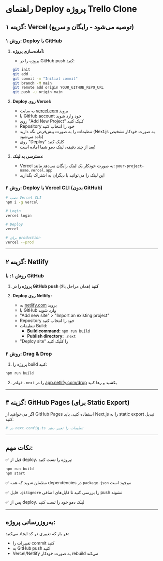 # راهنمای Deploy پروژه Trello Clone

## گزینه ۱: Vercel (توصیه می‌شود - رایگان و سریع)

### روش ۱: Deploy با GitHub

1. **آماده‌سازی پروژه:**
   - پروژه را در GitHub push کنید:
   ```bash
   git init
   git add .
   git commit -m "Initial commit"
   git branch -M main
   git remote add origin YOUR_GITHUB_REPO_URL
   git push -u origin main
   ```

2. **Deploy روی Vercel:**
   - به سایت [vercel.com](https://vercel.com) بروید
   - با GitHub account خود وارد شوید
   - روی "Add New Project" کلیک کنید
   - Repository خود را انتخاب کنید
   - تنظیمات را به صورت پیش‌فرض نگه دارید (Next.js به صورت خودکار تشخیص داده می‌شود)
   - روی "Deploy" کلیک کنید
   - بعد از چند دقیقه، لینک دمو شما آماده است!

3. **دسترسی به لینک:**
   - Vercel به صورت خودکار یک لینک رایگان می‌دهد مانند: `your-project-name.vercel.app`
   - این لینک را می‌توانید با دیگران به اشتراک بگذارید

### روش ۲: Deploy با Vercel CLI (بدون GitHub)

```bash
# نصب Vercel CLI
npm i -g vercel

# Login
vercel login

# Deploy
vercel

# برای production
vercel --prod
```

---

## گزینه ۲: Netlify

### روش ۱: با GitHub

1. **پروژه را در GitHub push کنید** (همان مراحل بالا)

2. **Deploy روی Netlify:**
   - به [netlify.com](https://netlify.com) بروید
   - با GitHub وارد شوید
   - "Add new site" > "Import an existing project"
   - Repository خود را انتخاب کنید
   - تنظیمات Build:
     - **Build command:** `npm run build`
     - **Publish directory:** `.next`
   - "Deploy site" را کلیک کنید

### روش ۲: Drag & Drop

1. پروژه را build کنید:
```bash
npm run build
```

2. فولدر `.next` را در [app.netlify.com/drop](https://app.netlify.com/drop) بکشید و رها کنید

---

## گزینه ۳: GitHub Pages (برای Static Export)

اگر می‌خواهید از GitHub Pages استفاده کنید، باید Next.js را به static export تبدیل کنید:

```bash
# در next.config.ts تنظیمات را تغییر دهید
```

---

## نکات مهم:

✅ قبل از deploy، پروژه را تست کنید:
```bash
npm run build
npm start
```

✅ مطمئن شوید که همه dependencies در `package.json` موجود است

✅ فایل `.gitignore` را بررسی کنید تا فایل‌های اضافی push نشوند

✅ پس از deploy، لینک دمو خود را تست کنید

---

## به‌روزرسانی پروژه:

هر بار که تغییری در کد ایجاد می‌کنید:
- تغییرات را commit کنید
- به GitHub push کنید
- Vercel/Netlify به صورت خودکار rebuild می‌کند

